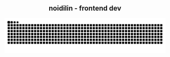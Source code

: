 <h2 align="center">noidilin - frontend dev</h2>

<picture align="center">
  <source media="(prefers-color-scheme: dark)" srcset="https://raw.githubusercontent.com/noidilin/noidilin/output/snake-dark.svg">
  <source media="(prefers-color-scheme: light)" srcset="https://raw.githubusercontent.com/noidilin/noidilin/output/snake.svg">
  <img alt="github contribution grid snake animation" src="https://raw.githubusercontent.com/noidilin/noidilin/output/snake.svg">
</picture>
